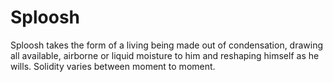 # Sploosh
Sploosh takes the form of a living being made out of condensation, drawing all available, airborne or liquid moisture to him and reshaping himself as he wills. Solidity varies between moment to moment.
